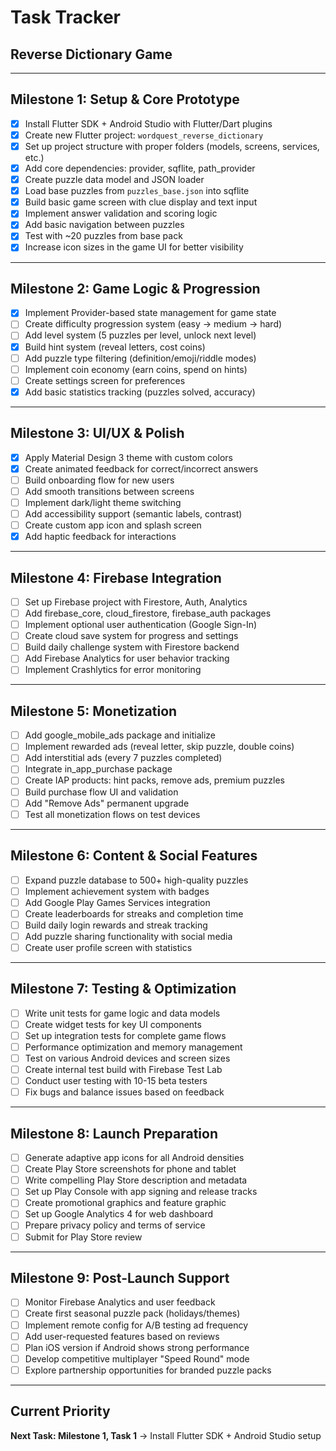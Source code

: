 # Task Tracker  
## Reverse Dictionary Game

---

## Milestone 1: Setup & Core Prototype
- [x] Install Flutter SDK + Android Studio with Flutter/Dart plugins  
- [x] Create new Flutter project: `wordquest_reverse_dictionary`  
- [x] Set up project structure with proper folders (models, screens, services, etc.)  
- [x] Add core dependencies: provider, sqflite, path_provider  
- [x] Create puzzle data model and JSON loader  
- [x] Load base puzzles from `puzzles_base.json` into sqflite  
- [x] Build basic game screen with clue display and text input  
- [x] Implement answer validation and scoring logic  
- [x] Add basic navigation between puzzles  
- [x] Test with ~20 puzzles from base pack  
- [x] Increase icon sizes in the game UI for better visibility

---

## Milestone 2: Game Logic & Progression  
- [x] Implement Provider-based state management for game state  
- [ ] Create difficulty progression system (easy → medium → hard)  
- [ ] Add level system (5 puzzles per level, unlock next level)  
- [x] Build hint system (reveal letters, cost coins)  
- [ ] Add puzzle type filtering (definition/emoji/riddle modes)  
- [ ] Implement coin economy (earn coins, spend on hints)  
- [ ] Create settings screen for preferences  
- [x] Add basic statistics tracking (puzzles solved, accuracy)  

---

## Milestone 3: UI/UX & Polish
- [x] Apply Material Design 3 theme with custom colors  
- [x] Create animated feedback for correct/incorrect answers  
- [ ] Build onboarding flow for new users  
- [ ] Add smooth transitions between screens  
- [ ] Implement dark/light theme switching  
- [ ] Add accessibility support (semantic labels, contrast)  
- [ ] Create custom app icon and splash screen  
- [x] Add haptic feedback for interactions  

---

## Milestone 4: Firebase Integration
- [ ] Set up Firebase project with Firestore, Auth, Analytics  
- [ ] Add firebase_core, cloud_firestore, firebase_auth packages  
- [ ] Implement optional user authentication (Google Sign-In)  
- [ ] Create cloud save system for progress and settings  
- [ ] Build daily challenge system with Firestore backend  
- [ ] Add Firebase Analytics for user behavior tracking  
- [ ] Implement Crashlytics for error monitoring  

---

## Milestone 5: Monetization
- [ ] Add google_mobile_ads package and initialize  
- [ ] Implement rewarded ads (reveal letter, skip puzzle, double coins)  
- [ ] Add interstitial ads (every 7 puzzles completed)  
- [ ] Integrate in_app_purchase package  
- [ ] Create IAP products: hint packs, remove ads, premium puzzles  
- [ ] Build purchase flow UI and validation  
- [ ] Add "Remove Ads" permanent upgrade  
- [ ] Test all monetization flows on test devices  

---

## Milestone 6: Content & Social Features
- [ ] Expand puzzle database to 500+ high-quality puzzles  
- [ ] Implement achievement system with badges  
- [ ] Add Google Play Games Services integration  
- [ ] Create leaderboards for streaks and completion time  
- [ ] Build daily login rewards and streak tracking  
- [ ] Add puzzle sharing functionality with social media  
- [ ] Create user profile screen with statistics  

---

## Milestone 7: Testing & Optimization
- [ ] Write unit tests for game logic and data models  
- [ ] Create widget tests for key UI components  
- [ ] Set up integration tests for complete game flows  
- [ ] Performance optimization and memory management  
- [ ] Test on various Android devices and screen sizes  
- [ ] Create internal test build with Firebase Test Lab  
- [ ] Conduct user testing with 10-15 beta testers  
- [ ] Fix bugs and balance issues based on feedback  

---

## Milestone 8: Launch Preparation
- [ ] Generate adaptive app icons for all Android densities  
- [ ] Create Play Store screenshots for phone and tablet  
- [ ] Write compelling Play Store description and metadata  
- [ ] Set up Play Console with app signing and release tracks  
- [ ] Create promotional graphics and feature graphic  
- [ ] Set up Google Analytics 4 for web dashboard  
- [ ] Prepare privacy policy and terms of service  
- [ ] Submit for Play Store review  

---

## Milestone 9: Post-Launch Support
- [ ] Monitor Firebase Analytics and user feedback  
- [ ] Create first seasonal puzzle pack (holidays/themes)  
- [ ] Implement remote config for A/B testing ad frequency  
- [ ] Add user-requested features based on reviews  
- [ ] Plan iOS version if Android shows strong performance  
- [ ] Develop competitive multiplayer "Speed Round" mode  
- [ ] Explore partnership opportunities for branded puzzle packs  

---

## Current Priority
**Next Task: Milestone 1, Task 1** → Install Flutter SDK + Android Studio setup